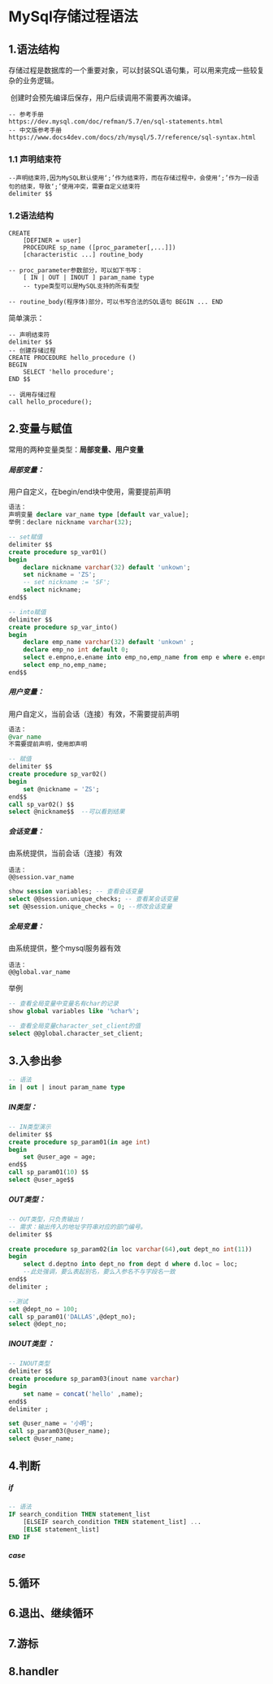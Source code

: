 # MySql存储过程语法

## 1.语法结构 

​    存储过程是数据库的一个重要对象，可以封装SQL语句集，可以用来完成一些较复杂的业务逻辑。  

​    创建时会预先编译后保存，用户后续调用不需要再次编译。

```mssql
-- 参考手册
https://dev.mysql.com/doc/refman/5.7/en/sql-statements.html
-- 中文版参考手册
https://www.docs4dev.com/docs/zh/mysql/5.7/reference/sql-syntax.html
```



### 1.1 声明结束符

```mssql
--声明结束符,因为MySQL默认使用‘;’作为结束符，而在存储过程中，会使用‘;’作为一段语句的结束，导致‘;’使用冲突，需要自定义结束符
delimiter $$ 
```

### 1.2语法结构

```mysql
CREATE
    [DEFINER = user]
	PROCEDURE sp_name ([proc_parameter[,...]])
    [characteristic ...] routine_body
    
-- proc_parameter参数部分，可以如下书写：
	[ IN | OUT | INOUT ] param_name type
	-- type类型可以是MySQL支持的所有类型
	
-- routine_body(程序体)部分，可以书写合法的SQL语句 BEGIN ... END
```

简单演示：

```mysql
-- 声明结束符
delimiter $$
-- 创建存储过程
CREATE PROCEDURE hello_procedure ()
BEGIN
	SELECT 'hello procedure';
END $$

-- 调用存储过程
call hello_procedure();
```



## 2.变量与赋值

常用的两种变量类型：**局部变量、用户变量**

##### **局部变量：**

用户自定义，在begin/end块中使用，需要提前声明

```sql
语法：
声明变量 declare var_name type [default var_value];
举例：declare nickname varchar(32);
```

```sql
-- set赋值
delimiter $$
create procedure sp_var01()
begin
	declare nickname varchar(32) default 'unkown';
	set nickname = 'ZS';
	-- set nickname := 'SF';
	select nickname;
end$$
```

```sql
-- into赋值
delimiter $$
create procedure sp_var_into()
begin
	declare emp_name varchar(32) default 'unkown' ;
	declare emp_no int default 0;
	select e.empno,e.ename into emp_no,emp_name from emp e where e.empno = 7839;
	select emp_no,emp_name;
end$$
```

##### 用户变量：

用户自定义，当前会话（连接）有效，不需要提前声明

```sql
语法： 
@var_name
不需要提前声明，使用即声明
```

```sql
-- 赋值
delimiter $$
create procedure sp_var02()
begin
	set @nickname = 'ZS';
end$$
call sp_var02() $$
select @nickname$$  --可以看到结果
```

##### 会话变量：

由系统提供，当前会话（连接）有效

```
语法：
@@session.var_name
```

```sql
show session variables; -- 查看会话变量
select @@session.unique_checks; -- 查看某会话变量
set @@session.unique_checks = 0; --修改会话变量
```

##### 全局变量：

由系统提供，整个mysql服务器有效

```
语法：
@@global.var_name
```

举例

```sql
-- 查看全局变量中变量名有char的记录
show global variables like '%char%'; 

-- 查看全局变量character_set_client的值
select @@global.character_set_client; 
```



## 3.入参出参

```sql
-- 语法
in | out | inout param_name type
```

##### IN类型：

```sql
-- IN类型演示
delimiter $$
create procedure sp_param01(in age int)
begin
	set @user_age = age;
end$$
call sp_param01(10) $$
select @user_age$$
```

##### OUT类型：

```sql
-- OUT类型，只负责输出！
-- 需求：输出传入的地址字符串对应的部门编号。
delimiter $$

create procedure sp_param02(in loc varchar(64),out dept_no int(11))
begin
	select d.deptno into dept_no from dept d where d.loc = loc;
	--此处强调，要么表起别名，要么入参名不与字段名一致
end$$
delimiter ;

--测试
set @dept_no = 100;
call sp_param01('DALLAS',@dept_no);
select @dept_no;
```

##### INOUT类型 ：

```sql
-- INOUT类型 
delimiter $$
create procedure sp_param03(inout name varchar)
begin
	set name = concat('hello' ,name);
end$$
delimiter ;

set @user_name = '小明';
call sp_param03(@user_name);
select @user_name;
```



## 4.判断

##### if

```sql
-- 语法
IF search_condition THEN statement_list
    [ELSEIF search_condition THEN statement_list] ...
    [ELSE statement_list]
END IF
```



##### case

## 5.循环

## 6.退出、继续循环

## 7.游标

## 8.handler